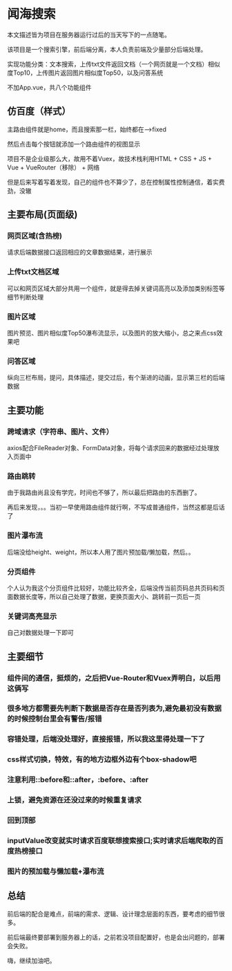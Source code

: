 # 闻海搜索
本文描述皆为项目在服务器运行过后的当天写下的一点随笔。

该项目是一个搜索引擎，前后端分离，本人负责前端及少量部分后端处理。

实现功能分类：文本搜索，上传txt文件返回文档（一个网页就是一个文档）相似度Top10，上传图片返回图片相似度Top50，以及问答系统

不加App.vue，共八个功能组件

## 仿百度（样式）

主路由组件就是home，而且搜索那一栏，始终都在-->fixed

然后点击每个按钮就添加一个路由组件的视图显示

项目不是企业级那么大，故用不着Vuex，故技术栈利用HTML + CSS + JS + Vue + VueRouter（移除） + 网络

但是后来写着写着发现，自己的组件也不算少了，总在控制属性控制通信，着实费劲，没辙

## 主要布局(页面级)

### 网页区域(含热榜)

请求后端数据接口返回相应的文章数据结果，进行展示

### 上传txt文档区域

可以和网页区域大部分共用一个组件，就是得去掉关键词高亮以及添加类别标签等细节判断处理

### 图片区域

图片预览、图片相似度Top50瀑布流显示，以及图片的放大缩小，总之来点css效果吧

### 问答区域

纵向三栏布局，提问，具体描述，提交过后，有个渐进的动画，显示第三栏的后端数据


## 主要功能

### 跨域请求（字符串、图片、文件）

axios配合FileReader对象、FormData对象，将每个请求回来的数据经过处理放入页面中

### 路由跳转
由于我路由尚且没有学完，时间也不够了，所以最后把路由的东西删了。

再后来发现，。。当初一早使用路由组件就行啊，不写成普通组件，当然这都是后话了

### 图片瀑布流
后端没给height、weight，所以本人用了图片预加载/懒加载，然后。。

### 分页组件

个人认为我这个分页组件比较好，功能比较齐全，后端没传当前页码总共页码和页面数据长度等，所以自己处理了数据，更换页面大小、跳转前一页后一页

### 关键词高亮显示

自己对数据处理一下即可

## 主要细节

### 组件间的通信，挺烦的，之后把Vue-Router和Vuex弄明白，以后用这俩写

### 很多地方都需要先判断下数据是否存在是否列表为,避免最初没有数据的时候控制台里会有警告/报错

### 容错处理，后端没处理好，直接报错，所以我这里得处理一下了

### css样式切换，特效，有的地方边框外边有个box-shadow吧

### 注意利用::before和::after，:before、:after

### 上锁，避免资源在还没过来的时候重复请求

### 回到顶部

### inputValue改变就实时请求百度联想搜索接口;实时请求后端爬取的百度热榜接口

### 图片的预加载与懒加载+瀑布流


## 总结

前后端的配合是难点，前端的需求、逻辑、设计理念层面的东西，要考虑的细节很多。

前后端最终要部署到服务器上的话，之前若没项目配置好，也是会出问题的，部署会失败。

嗨，继续加油吧。